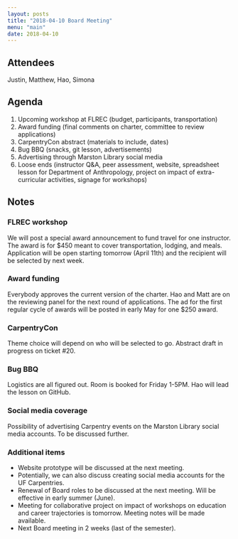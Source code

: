 ```yaml
---
layout: posts
title: "2018-04-10 Board Meeting"
menu: "main"
date: 2018-04-10
---
```


## Attendees

Justin, Matthew, Hao, Simona

## Agenda
1. Upcoming workshop at FLREC (budget, participants, transportation)
2. Award funding (final comments on charter, committee to review applications)
3. CarpentryCon abstract (materials to include, dates)
4. Bug BBQ (snacks, git lesson, advertisements)
5. Advertising through Marston Library social media
6. Loose ends (instructor Q&A, peer assessment, website, spreadsheet lesson for Department of Anthropology, project on impact of extra-curricular activities, signage for workshops)

## Notes
### FLREC workshop
We will post a special award announcement to fund travel for one instructor. The award is for $450 meant to cover transportation, lodging, and meals. Application will be open starting tomorrow (April 11th) and the recipient will be selected by next week. 

### Award funding
Everybody approves the current version of the charter. Hao and Matt are on the reviewing panel for the next round of applications. The ad for the first regular cycle of awards will be posted in early May for one $250 award.

### CarpentryCon
Theme choice will depend on who will be selected to go. Abstract draft in progress on ticket #20.

### Bug BBQ
Logistics are all figured out. Room is booked for Friday 1-5PM. Hao will lead the lesson on GitHub. 

### Social media coverage
Possibility of advertising Carpentry events on the Marston Library social media accounts. To be discussed further.

### Additional items
* Website prototype will be discussed at the next meeting.
* Potentially, we can also discuss creating social media accounts for the UF Carpentries.
* Renewal of Board roles to be discussed at the next meeting. Will be effective in early summer (June). 
* Meeting for collaborative project on impact of workshops on education and career trajectories is tomorrow. Meeting notes will be made available.
* Next Board meeting in 2 weeks (last of the semester).  